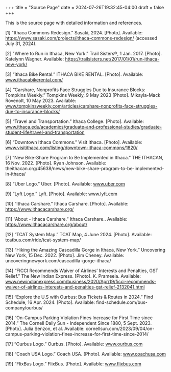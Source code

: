 +++
title = "Source Page"
date = 2024-07-26T19:32:45-04:00
draft = false
+++

This is the source page with detailed information and references.

[1]  "Ithaca Commons Redesign." Sasaki, 2024. [Photo]. Available: https://www.sasaki.com/projects/ithaca-commons-redesign/ (accessed July 31, 2024).

[2] "Where to Run in Ithaca, New York." Trail Sisters®, 1 Jan. 2017. [Photo]. Katelynn Wagner. Available: https://trailsisters.net/2017/01/01/run-ithaca-new-york/ 

[3] “Ithaca Bike Rental.” ITHACA BIKE RENTAL. [Photo]. Available: www.ithacabikerental.com/ 

[4] “Carshare, Nonprofits Face Struggles Due to Insurance Blocks: Tompkins Weekly.” Tompkins Weekly, 9 May 2023 [Photo]. Mikayla-Mack Rovenolt, 10 May 2023. Available: www.tompkinsweekly.com/articles/carshare-nonprofits-face-struggles-due-to-insurance-blocks/ 

[5] “Travel and Transportation.” Ithaca College. [Photo]. Available: www.ithaca.edu/academics/graduate-and-professional-studies/graduate-student-life/travel-and-transportation 

[6] “Downtown Ithaca Commons.” Visit Ithaca. [Photo]. Available: www.visitithaca.com/listing/downtown-ithaca-commons/1820/ 

[7] “New Bike-Share Program to Be Implemented in Ithaca.” THE ITHACAN, 16 Nov. 2022. [Photo]. Ryan Johnson. Available: theithacan.org/45638/news/new-bike-share-program-to-be-implemented-in-ithaca/ 

[8] “Uber Logo.” Uber. [Photo]. Available: www.uber.com 

[9] “Lyft Logo.” Lyft. [Photo]. Available: www.lyft.com 

[10] “Ithaca Carshare.” Ithaca Carshare. [Photo]. Available: https://www.ithacacarshare.org/ 

[11] “About - Ithaca Carshare.” Ithaca Carshare.. Available: https://www.ithacacarshare.org/about/ 

[12] “TCAT System Map.” TCAT Map, 4 June 2024. [Photo]. Available: tcatbus.com/ride/tcat-system-map/ 

[13] “Hiking the Amazing Cascadilla Gorge in Ithaca, New York.” Uncovering New York, 15 Dec. 2022. [Photo]. Jim Cheney. Available: uncoveringnewyork.com/cascadilla-gorge-ithaca/ 

[14] “FICCI Recommends Waiver of Airlines’ Interests and Penalties, GST Relief.” The New Indian Express. [Photo]. K. Prameela. Available: www.newindianexpress.com/business/2020/Apr/19/ficci-recommends-waiver-of-airlines-interests-and-penalties-gst-relief-2132041.html

[15] “Explore the U.S with Ourbus: Bus Tickets & Routes in 2024.” Find Schedule, 16 Apr. 2024. [Photo]. Available: find-schedule.com/bus-company/ourbus/ 

[16] “On-Campus Parking Violation Fines Increase for First Time since 2014.” The Cornell Daily Sun - Independent Since 1880, 5 Sept. 2023. [Photo]. Julia Senzon, et al. Available: cornellsun.com/2023/09/04/on-campus-parking-violation-fines-increase-for-first-time-since-2014/ 

[17] “Ourbus Logo.” Ourbus. [Photo]. Available: www.ourbus.com 

[18] “Coach USA Logo.” Coach USA. [Photo]. Available: www.coachusa.com 

[19] “FlixBus Logo.” FlixBus. [Photo]. Available: www.flixbus.com 






